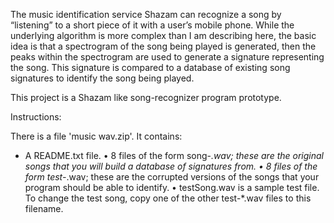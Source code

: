 The music identification service Shazam can recognize a song by “listening” to a short piece of it with a user’s mobile phone. While the underlying algorithm is more complex than I am describing here, the basic idea is that a spectrogram of the song being played is generated, then the peaks within the spectrogram are used to generate a signature representing the song. This signature is compared to a database of existing song signatures to identify the song being played.

This project is a Shazam like song-recognizer program prototype. 

Instructions:

There is a file 'music wav.zip'. It contains:
- A README.txt file.
• 8 files of the form song-*.wav; these are the original songs that you will build a
database of signatures from.
• 8 files of the form test-*.wav; these are the corrupted versions of the songs that
your program should be able to identify.
• testSong.wav is a sample test file. To change the test song, copy one of the other
test-*.wav files to this filename.
